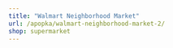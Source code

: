 ```yaml
---
title: "Walmart Neighborhood Market"
url: /apopka/walmart-neighborhood-market-2/
shop: supermarket
---
```

